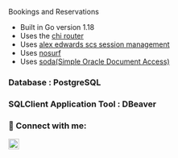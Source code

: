  Bookings and Reservations

- Built in Go version 1.18
- Uses the [chi router](github.com/go-chi/chi)
- Uses [alex edwards scs session management](github.com/alexedwards/scs)
- Uses [nosurf](github.com/justinas/nosurf)
- Uses [soda(Simple Oracle Document Access)](github.com/gobuffalo/pop/v6/soda@latest)

### Database : PostgreSQL
### SQLClient Application Tool : DBeaver

### 🤝 Connect with me:

<a href="www.linkedin.com/in/shobhit-dimri"><img align="left" src="https://raw.githubusercontent.com/yushi1007/yushi1007/main/images/linkedin.svg" alt="ShobhitDimri | LinkedIn" width="21px"/></a>